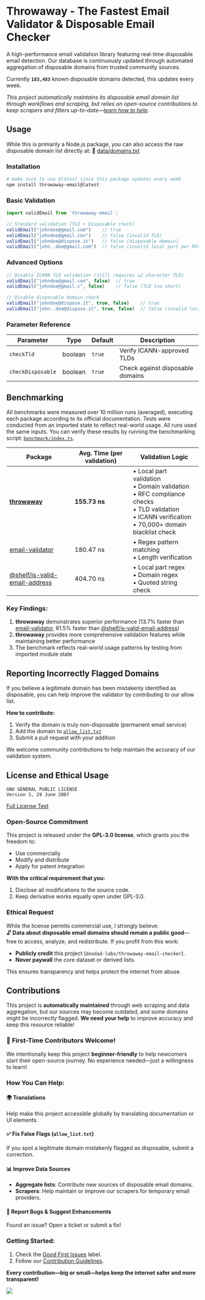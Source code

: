 # Throwaway - The Fastest Email Validator & Disposable Email Checker

A high-performance email validation library featuring real-time disposable email detection. Our database is continuously updated through automated aggregation of disposable domains from trusted community sources.

<!-- disposable database size: the number between the backticks on the next line will be automatically updated -->
Currently **`183,483`** known disposable domains detected, this updates every week.

*This project automatically maintains its disposable email domain list through workflows and scraping, but relies on open-source contributions to keep scrapers and filters up-to-date—[learn how to help](#contributions).*

## Usage

While this is primarily a Node.js package, you can also access the raw disposable domain list directly at: 📁 [data/domains.txt](https://raw.githubusercontent.com/doodad-labs/throwaway-email-checker/refs/heads/main/data/domains.txt)

### Installation
```bash
# make sure to use @latest since this package updates every week
npm install throwaway-email@latest
```

### Basic Validation
```ts
import validEmail from 'throwaway-email';

// Standard validation (TLD + Disposable check)
validEmail("johndoe@gmail.com")    // true
validEmail("johndoe@gmail.con")    // false (invalid TLD)
validEmail("johndoe@dispose.it")   // false (disposable domain)
validEmail("john..doe@gmail.com")  // false (invalid local part per RFC 5322)
```

### Advanced Options
```ts
// Disable ICANN TLD validation (still requires ≥2 character TLD)
validEmail("johndoe@gmail.con", false)  // true
validEmail("johndoe@gmail.c", false)    // false (TLD too short)

// Disable disposable domain check
validEmail("johndoe@dispose.it", true, false)    // true
validEmail("john..doe@dispose.it", true, false)  // false (invalid local part)
```

### Parameter Reference
| Parameter | Type | Default | Description |
|-----------|------|---------|-------------|
| `checkTld` | boolean | `true` | Verify ICANN-approved TLDs |
| `checkDisposable` | boolean | `true` | Check against disposable domains |

## Benchmarking

All benchmarks were measured over 10 million runs (averaged), executing each package according to its official documentation. Tests were conducted from an imported state to reflect real-world usage. All runs used the same inputs. You can verify these results by running the benchmarking script: [`benchmark/index.ts`](https://github.com/doodad-labs/throwaway-email-checker/blob/main/benchmark/index.ts).

| Package | Avg. Time (per validation) | Validation Logic |
|---------|----------------------------|------------------|
| **[throwaway](https://github.com/doodad-labs/throwaway-email-checker)** | **155.73 ns** | • Local part validation<br>• Domain validation<br>• RFC compliance checks<br>• TLD validation<br>• ICANN verification<br>• 70,000+ domain blacklist check |
| [email-validator](https://npmjs.com/email-validator) | 180.47 ns | • Regex pattern matching<br>• Length verification |
| [@shelf/is-valid-email-address](https://npmjs.com/@shelf/is-valid-email-address) | 404.70 ns | • Local part regex<br>• Domain regex<br>• Quoted string check |

### Key Findings:
1. **throwaway** demonstrates superior performance (13.7% faster than [email-validator](https://npmjs.com/email-validator), 61.5% faster than [@shelf/is-valid-email-address](https://npmjs.com/@shelf/is-valid-email-address))
2. **throwaway** provides more comprehensive validation features while maintaining better performance
3. The benchmark reflects real-world usage patterns by testing from imported module state

## Reporting Incorrectly Flagged Domains

If you believe a legitimate domain has been mistakenly identified as disposable, you can help improve the validator by contributing to our allow list.

**How to contribute:**
1. Verify the domain is truly non-disposable (permanent email service)
2. Add the domain to [`allow_list.txt`](./data/allow_list.txt)
3. Submit a pull request with your addition

We welcome community contributions to help maintain the accuracy of our validation system.


## License and Ethical Usage

```
GNU GENERAL PUBLIC LICENSE
Version 3, 29 June 2007
```  
[Full License Text](https://github.com/doodad-labs/throwaway-email-checker/blob/main/LICENSE)

### Open-Source Commitment
This project is released under the **GPL-3.0 license**, which grants you the freedom to:
- Use commercially  
- Modify and distribute  
- Apply for patent integration  

**With the critical requirement that you:**  
1. Disclose all modifications to the source code.  
2. Keep derivative works equally open under GPL-3.0.  

### Ethical Request
While the license permits commercial use, I strongly believe:  
🔓 **Data about disposable email domains should remain a public good**—free to access, analyze, and redistribute. If you profit from this work:  
- **Publicly credit** this project (`doodad-labs/throwaway-email-checker`).  
- **Never paywall** the core dataset or derived lists.  

This ensures transparency and helps protect the internet from abuse.  

## Contributions  

This project is **automatically maintained** through web scraping and data aggregation, but our sources may become outdated, and some domains might be incorrectly flagged. **We need your help** to improve accuracy and keep this resource reliable!  

### 🚀 First-Time Contributors Welcome!  
We intentionally keep this project **beginner-friendly** to help newcomers start their open-source journey. No experience needed—just a willingness to learn!  

### How You Can Help:  

#### 🌍 **Translations**  
Help make this project accessible globally by translating documentation or UI elements.  

#### ✅ **Fix False Flags** (`allow_list.txt`)  
If you spot a legitimate domain mistakenly flagged as disposable, submit a correction.  

#### 📊 **Improve Data Sources**  
- **Aggregate lists**: Contribute new sources of disposable email domains.  
- **Scrapers**: Help maintain or improve our scrapers for temporary email providers.  

#### 🐛 **Report Bugs & Suggest Enhancements**  
Found an issue? Open a ticket or submit a fix!  

### Getting Started:  
1. Check the [Good First Issues](https://github.com/doodad-labs/throwaway-email-checker/contribute) label.  
2. Follow our [Contribution Guidelines](LINK_TO_GUIDELINES).  

**Every contribution—big or small—helps keep the internet safer and more transparent!**  


![](https://contrib.nn.ci/api?repo=doodad-labs/throwaway-email-checker)
